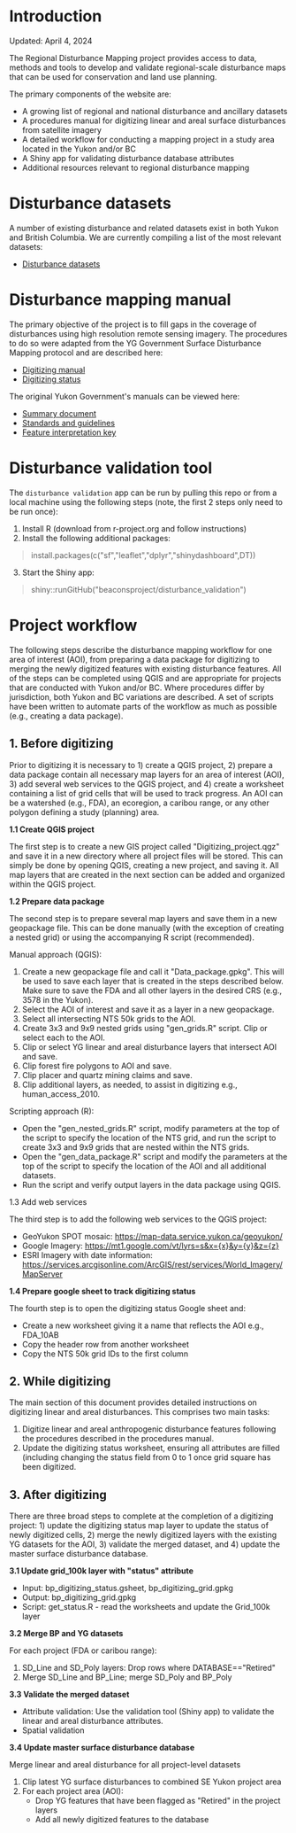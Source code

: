 # Introduction

Updated: April 4, 2024

The Regional Disturbance Mapping project provides access to data, methods and tools to develop and validate regional-scale disturbance maps that can be used for conservation and land use planning.

The primary components of the website are:

- A growing list of regional and national disturbance and ancillary datasets
- A procedures manual for digitizing linear and areal surface disturbances from satellite imagery
- A detailed workflow for conducting a mapping project in a study area located in the Yukon and/or BC
- A Shiny app for validating disturbance database attributes
- Additional resources relevant to regional disturbance mapping


# Disturbance datasets

A number of existing disturbance and related datasets exist in both Yukon and British Columbia. We are currently compiling a list of the most relevant datasets:

- [Disturbance datasets](https://docs.google.com/spreadsheets/d/1jrF-9GxjVUxCpmETts-CGrAiqsv6Wm407Qsez8uCN8k/edit#gid=506214747)


# Disturbance mapping manual

The primary objective of the project is to fill gaps in the coverage of disturbances using high resolution remote sensing imagery. The procedures to do so were adapted from the YG Government Surface Disturbance Mapping protocol and are described here:

- [Digitizing manual](https://docs.google.com/document/d/1pVEeJe09dDMEV8KVDPm5VlvCeTs8LtK8vEzI-lGqiC8/edit)
- [Digitizing status](https://docs.google.com/spreadsheets/d/14WEbqjB_3xVwuxKis1RJtjs9PfN7rkKLnOwQ8hq7qoU/edit#gid=0)

The original Yukon Government's manuals can be viewed here:

- [Summary document](https://drive.google.com/file/d/1LUja-JRxFI0Q2jeqqi8j-X0G0QRrzGEI/view?usp=sharing)
- [Standards and guidelines](https://drive.google.com/file/d/1mwLDDqO4COUW-2n3l09A_Q9fu04yLp71/view?usp=sharing)
- [Feature interpretation key](https://drive.google.com/file/d/1SpcR-r_lQn_urERG8_CUl7oRQRJUxOri/view?usp=sharing)


# Disturbance validation tool

The `disturbance validation` app can be run by pulling this repo or from a local machine using the following steps (note, the first 2 steps only need to be run once):

1. Install R (download from r-project.org and follow instructions)
2. Install the following additional packages:

>install.packages(c("sf","leaflet","dplyr","shinydashboard",DT))

3. Start the Shiny app:

>shiny::runGitHub("beaconsproject/disturbance_validation")


# Project workflow

The following steps describe the disturbance mapping workflow for one area of interest (AOI), from preparing a data package for digitizing to merging the newly digitized features with existing disturbance features. All of the steps can be completed using QGIS and are appropriate for projects that are conducted with Yukon and/or BC. Where procedures differ by jurisdiction, both Yukon and BC variations are described. A set of scripts have been written to automate parts of the workflow as much as possible (e.g., creating a data package).

## 1. Before digitizing

Prior to digitizing it is necessary to 1) create a QGIS project, 2) prepare a data package contain all necessary map layers for an area of interest (AOI), 3) add several web services to the QGIS project, and 4) create a worksheet containing a list of grid cells that will be used to track progress. An AOI can be a watershed (e.g., FDA), an ecoregion, a caribou range, or any other polygon defining a study (planning) area.

**1.1 Create QGIS project**

The first step is to create a new GIS project called "Digitizing_project.qgz" and save it in a new directory where all project files will be stored. This can simply be done by opening QGIS, creating a new project, and saving it. All map layers that are created in the next section can be added and organized within the QGIS project.

**1.2 Prepare data package**

The second step is to prepare several map layers and save them in a new geopackage file. This can be done manually (with the exception of creating a nested grid) or using the accompanying R script (recommended). 

Manual approach (QGIS):

1. Create a new geopackage file and call it "Data_package.gpkg". This will be used to save each layer that is created in the steps described below. Make sure to save the FDA and all other layers in the desired CRS (e.g., 3578 in the Yukon).
2. Select the AOI of interest and save it as a layer in a new geopackage.
3. Select all intersecting NTS 50k grids to the AOI.
4. Create 3x3 and 9x9 nested grids using "gen_grids.R" script. Clip or select each to the AOI.
5. Clip or select YG linear and areal disturbance layers that intersect AOI and save.
6. Clip forest fire polygons to AOI and save.
7. Clip placer and quartz mining claims and save.
8. Clip additional layers, as needed, to assist in digitizing e.g., human_access_2010.

Scripting approach (R):

- Open the "gen_nested_grids.R" script, modify parameters at the top of the script to specify the location of the NTS grid, and run the script to create 3x3 and 9x9 grids that are nested within the NTS grids.
- Open the "gen_data_package.R" script and modify the parameters at the top of the script to specify the location of the AOI and all additional datasets.
- Run the script and verify output layers in the data package using QGIS.

1.3 Add web services

The third step is to add the following web services to the QGIS project:

- GeoYukon SPOT mosaic: https://map-data.service.yukon.ca/geoyukon/ 
- Google Imagery: https://mt1.google.com/vt/lyrs=s&x={x}&y={y}&z={z} 
- ESRI Imagery with date information: https://services.arcgisonline.com/ArcGIS/rest/services/World_Imagery/MapServer 

**1.4 Prepare google sheet to track digitizing status**

The fourth step is to open the digitizing status Google sheet and:

- Create a new worksheet giving it a name that reflects the AOI e.g., FDA_10AB
- Copy the header row from another worksheet
- Copy the NTS 50k grid IDs to the first column

## 2. While digitizing

The main section of this document provides detailed instructions on digitizing linear and areal disturbances. This comprises two main tasks:

1. Digitize linear and areal anthropogenic disturbance features following the procedures described in the procedures manual.
2. Update the digitizing status worksheet, ensuring all attributes are filled (including changing the status field from 0 to 1 once grid square has been digitized.

## 3. After digitizing

There are three broad steps to complete at the completion of a digitizing project: 1) update the digitizing status map layer to update the status of newly digitized cells, 2) merge the newly digitized layers with the existing YG datasets for the AOI, 3) validate the merged dataset, and 4) update the master surface disturbance database. 

**3.1 Update grid_100k layer with "status" attribute**

- Input: bp_digitizing_status.gsheet, bp_digitizing_grid.gpkg
- Output: bp_digitizing_grid.gpkg
- Script: get_status.R - read the worksheets and update the Grid_100k layer

**3.2 Merge BP and YG datasets**

For each project (FDA or caribou range):

1. SD_Line and SD_Poly layers: Drop rows where DATABASE=="Retired"
2. Merge SD_Line and BP_Line; merge SD_Poly and BP_Poly

**3.3 Validate the merged dataset**

- Attribute validation: Use the validation tool (Shiny app) to validate the linear and areal disturbance attributes.
- Spatial validation

**3.4 Update master surface disturbance database**

Merge linear and areal disturbance for all project-level datasets

1. Clip latest YG surface disturbances to combined SE Yukon project area
2. For each project area (AOI):
    - Drop YG features that have been flagged as "Retired" in the project layers
    - Add all newly digitized features to the database
